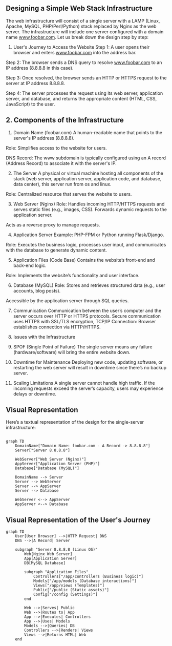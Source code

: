 ## Designing a Simple Web Stack Infrastructure
The web infrastructure will consist of a single server with a LAMP (Linux, Apache, MySQL, PHP/Perl/Python) stack replaced by Nginx as the web server. The infrastructure will include one server configured with a domain name www.foobar.com. Let us break down the design step by step:

1. User's Journey to Access the Website
Step 1: A user opens their browser and enters www.foobar.com into the address bar.

Step 2: The browser sends a DNS query to resolve www.foobar.com to an IP address (8.8.8.8 in this case).

Step 3: Once resolved, the browser sends an HTTP or HTTPS request to the server at IP address 8.8.8.8.

Step 4: The server processes the request using its web server, application server, and database, and returns the appropriate content (HTML, CSS, JavaScript) to the user.

## 2. Components of the Infrastructure

1. Domain Name (foobar.com)
A human-readable name that points to the server's IP address (8.8.8.8).

Role: Simplifies access to the website for users.

DNS Record: The www subdomain is typically configured using an A record (Address Record) to associate it with the server's IP.

2. The Server
A physical or virtual machine hosting all components of the stack (web server, application server, application code, and database, data center), this server run from os and linux.

Role: Centralized resource that serves the website to users.

3. Web Server (Nginx)
Role: Handles incoming HTTP/HTTPS requests and serves static files (e.g., images, CSS). Forwards dynamic requests to the application server.

Acts as a reverse proxy to manage requests.

4. Application Server
Example: PHP-FPM or Python running Flask/Django.

Role: Executes the business logic, processes user input, and communicates with the database to generate dynamic content.

5. Application Files (Code Base)
Contains the website’s front-end and back-end logic.

Role: Implements the website’s functionality and user interface.

6. Database (MySQL)
Role: Stores and retrieves structured data (e.g., user accounts, blog posts).

Accessible by the application server through SQL queries.

7. Communication
Communication between the user’s computer and the server occurs over HTTP or HTTPS protocols. Secure communication uses HTTPS with SSL/TLS encryption, TCP/IP Connection: Browser establishes connection via HTTP/HTTPS.


3. Issues with the Infrastructure
1. SPOF (Single Point of Failure)
The single server means any failure (hardware/software) will bring the entire website down.

2. Downtime for Maintenance
Deploying new code, updating software, or restarting the web server will result in downtime since there’s no backup server.

3. Scaling Limitations
A single server cannot handle high traffic. If the incoming requests exceed the server’s capacity, users may experience delays or downtime.

## Visual Representation
Here’s a textual representation of the design for the single-server infrastructure:

```mermaid

graph TD
    DomainName["Domain Name: foobar.com - A Record -> 8.8.8.8"]
    Server["Server 8.8.8.8"]

    WebServer["Web Server (Nginx)"]
    AppServer["Application Server (PHP)"]
    Database["Database (MySQL)"]

    DomainName --> Server
    Server --> WebServer
    Server --> AppServer
    Server --> Database

    WebServer <--> AppServer
    AppServer <--> Database

```

## Visual Representation of the User's Journey
```mermaid	
graph TD
    User[User Browser] -->|HTTP Request| DNS
    DNS -->|A Record| Server

    subgraph "Server 8.8.8.8 (Linux OS)"
        Web[Nginx Web Server]
        App[Application Server]
        DB[MySQL Database]
        
        subgraph "Application Files"
            Controllers["/app/controllers (Business logic)"]
            Models["/app/models (Database interactions)"]
            Views["/app/views (Templates)"]
            Public["/public (Static assets)"]
            Config["/config (Settings)"]
        end

        Web -->|Serves| Public
        Web -->|Routes to| App
        App -->|Executes| Controllers
        App -->|Uses| Models
        Models -->|Queries| DB
        Controllers -->|Renders| Views
        Views -->|Returns HTML| Web
    end

```
